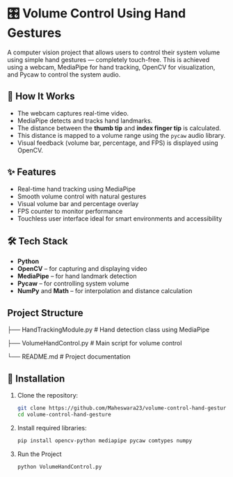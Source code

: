 # 🎛️ Volume Control Using Hand Gestures

A computer vision project that allows users to control their system volume using simple hand gestures — completely touch-free. This is achieved using a webcam, MediaPipe for hand tracking, OpenCV for visualization, and Pycaw to control the system audio.

## 📸 How It Works

- The webcam captures real-time video.
- MediaPipe detects and tracks hand landmarks.
- The distance between the **thumb tip** and **index finger tip** is calculated.
- This distance is mapped to a volume range using the `pycaw` audio library.
- Visual feedback (volume bar, percentage, and FPS) is displayed using OpenCV.

## ✨ Features

- Real-time hand tracking using MediaPipe
- Smooth volume control with natural gestures
- Visual volume bar and percentage overlay
- FPS counter to monitor performance
- Touchless user interface ideal for smart environments and accessibility

## 🛠️ Tech Stack

- **Python**
- **OpenCV** – for capturing and displaying video
- **MediaPipe** – for hand landmark detection
- **Pycaw** – for controlling system volume
- **NumPy** and **Math** – for interpolation and distance calculation

## Project Structure

├── HandTrackingModule.py       # Hand detection class using MediaPipe

├── VolumeHandControl.py        # Main script for volume control

└── README.md                   # Project documentation

## 🧰 Installation

1. Clone the repository:
   ```bash
   git clone https://github.com/Maheswara23/volume-control-hand-gesture.git
   cd volume-control-hand-gesture

2. Install   required libraries:
   ```bash
   pip install opencv-python mediapipe pycaw comtypes numpy

3. Run the Project
   ```bash
   python VolumeHandControl.py
